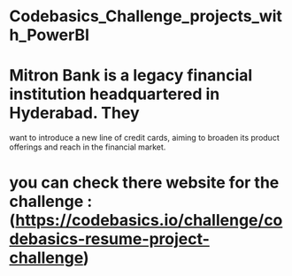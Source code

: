 # Codebasics_Challenge_projects_with_PowerBI

# Mitron Bank is a legacy financial institution headquartered in Hyderabad. They
  want to introduce a new line of credit cards, aiming to broaden its product
  offerings and reach in the financial market.

# you can check there website for the challenge : (https://codebasics.io/challenge/codebasics-resume-project-challenge)
